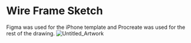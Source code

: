# Wire Frame Sketch
Figma was used for the iPhone template and Procreate was used for the rest of the drawing. 
![Untitled_Artwork](https://github.com/user-attachments/assets/42f2b4ce-6be3-4e4a-b135-35a2072846ab)
